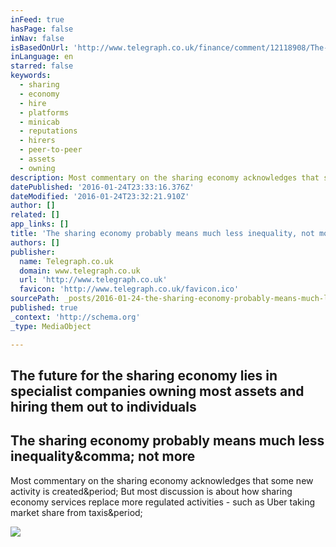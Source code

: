 ```yaml
---
inFeed: true
hasPage: false
inNav: false
isBasedOnUrl: 'http://www.telegraph.co.uk/finance/comment/12118908/The-sharing-economy-probably-means-much-less-inequality-not-more.html'
inLanguage: en
starred: false
keywords:
  - sharing
  - economy
  - hire
  - platforms
  - minicab
  - reputations
  - hirers
  - peer-to-peer
  - assets
  - owning
description: Most commentary on the sharing economy acknowledges that some new activity is created. But most discussion is about how sharing economy services replace more regulated activities - such as Uber taking market share from taxis.
datePublished: '2016-01-24T23:33:16.376Z'
dateModified: '2016-01-24T23:32:21.910Z'
author: []
related: []
app_links: []
title: 'The sharing economy probably means much less inequality, not more'
authors: []
publisher:
  name: Telegraph.co.uk
  domain: www.telegraph.co.uk
  url: 'http://www.telegraph.co.uk'
  favicon: 'http://www.telegraph.co.uk/favicon.ico'
sourcePath: _posts/2016-01-24-the-sharing-economy-probably-means-much-less-inequality-not.md
published: true
_context: 'http://schema.org'
_type: MediaObject

---
```

## The future for the sharing economy lies in specialist companies owning most assets and hiring them out to individuals

<article style=""><h1>The sharing economy probably means much less inequality&amp;comma; not more</h1><p>Most commentary on the sharing economy acknowledges that some new activity is created&amp;period; But most discussion is about how sharing economy services replace more regulated activities - such as Uber taking market share from taxis&amp;period;</p><img src="http://i.telegraph.co.uk/multimedia/archive/03557/moble_3557791a.jpg" /></article>